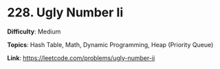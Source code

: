 # 228. Ugly Number Ii

**Difficulty**: Medium

**Topics**: Hash Table, Math, Dynamic Programming, Heap (Priority Queue)

**Link**: https://leetcode.com/problems/ugly-number-ii
